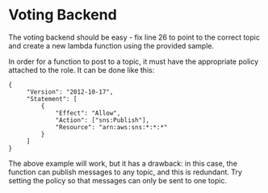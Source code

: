 # Voting Backend

The voting backend should be easy - fix line 26 to point to the correct topic and create a new lambda function using the provided sample.

In order for a function to post to a topic, it must have the appropriate policy attached to the role. It can be done like this:
```
{
     "Version": "2012-10-17",
     "Statement": [
         {
             "Effect": "Allow",
             "Action": ["sns:Publish"],
             "Resource": "arn:aws:sns:*:*:*"
         }
     ]
}
```

The above example will work, but it has a drawback: in this case, the function can publish messages to any topic, and this is redundant. Try setting the policy so that messages can only be sent to one topic.
